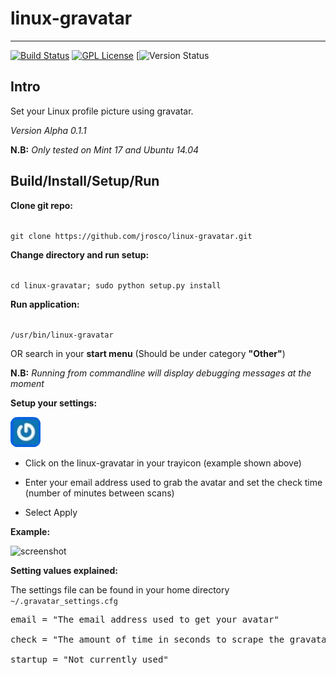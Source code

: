linux-gravatar
==============
---

[![Build Status](https://travis-ci.org/jrosco/linux-gravatar.svg?branch=master)](https://travis-ci.org/jrosco/linux-gravatar)
[![GPL License](http://img.shields.io/badge/license-GPL-blue.svg?style=flat-square)](http://opensource.org/licenses/GPL-2.0)
[![Version Status](https://img.shields.io/badge/version-Alpha%200.1.1-orange.svg)

Intro
-----
Set your Linux profile picture using gravatar. 

*Version Alpha 0.1.1*

**N.B:** *Only tested on Mint 17 and Ubuntu 14.04*

Build/Install/Setup/Run
-----
**Clone git repo:**

<code>
git clone https://github.com/jrosco/linux-gravatar.git
</code>

**Change directory and run setup:**

<code>
cd linux-gravatar; sudo python setup.py install
</code>

**Run application:**

<code>
/usr/bin/linux-gravatar
</code>
 
OR search in your **start menu** (Should be under category **"Other"**)

**N.B:** *Running from commandline will display debugging messages at the moment*

**Setup your settings:**

![(img_logo)](https://raw.githubusercontent.com/jrosco/linux-gravatar/master/gui/gravatar.png)

* Click on the linux-gravatar in your trayicon (example shown above)

* Enter your email address used to grab the avatar and set the check time (number of minutes between scans)

* Select Apply

**Example:**

![screenshot](http://i58.tinypic.com/2nr6l2.png)


**Setting values explained:**

The settings file can be found in your home directory 
<code>
~/.gravatar_settings.cfg
</code>

<pre>
email = "The email address used to get your avatar"<br>
check = "The amount of time in seconds to scrape the gravatar url for your avatar"<br>
startup = "Not currently used"
</pre>

